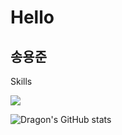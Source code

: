 # Hello

## 송용준

Skills

<img src="https://img.shields.io/badge/MySQL-4479A1?style=plastic&logo=MySQL&logoColor=white"/>


![Dragon's GitHub stats](https://github-readme-stats.vercel.app/api?username=dragonglyong&include_all_commits=true&theme=nord&hide_border=true&count_private=true)
